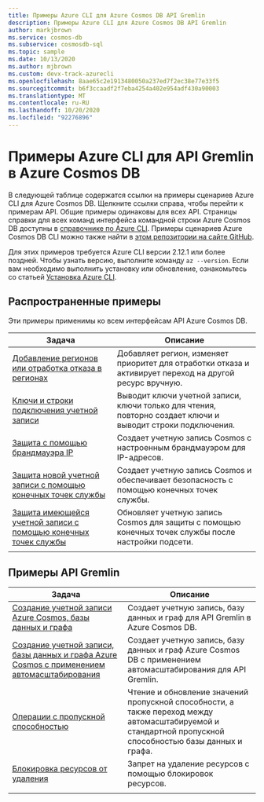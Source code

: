 ```yaml
---
title: Примеры Azure CLI для Azure Cosmos DB API Gremlin
description: Примеры Azure CLI для Azure Cosmos DB API Gremlin
author: markjbrown
ms.service: cosmos-db
ms.subservice: cosmosdb-sql
ms.topic: sample
ms.date: 10/13/2020
ms.author: mjbrown
ms.custom: devx-track-azurecli
ms.openlocfilehash: 8aae65c2e1913480050a237ed7f2ec38e77e33f5
ms.sourcegitcommit: b6f3ccaadf2f7eba4254a402e954adf430a90003
ms.translationtype: MT
ms.contentlocale: ru-RU
ms.lasthandoff: 10/20/2020
ms.locfileid: "92276896"
---
```

# <a name="azure-cli-samples-for-azure-cosmos-db-gremlin-api"></a>Примеры Azure CLI для API Gremlin в Azure Cosmos DB

В следующей таблице содержатся ссылки на примеры сценариев Azure CLI для Azure Cosmos DB. Щелкните ссылки справа, чтобы перейти к примерам API. Общие примеры одинаковы для всех API. Страницы справки для всех команд интерфейса командной строки Azure Cosmos DB доступны в [справочнике по Azure CLI](/cli/azure/cosmosdb). Примеры сценариев Azure Cosmos DB CLI можно также найти в [этом репозитории на сайте GitHub](https://github.com/Azure-Samples/azure-cli-samples/tree/master/cosmosdb).

Для этих примеров требуется Azure CLI версии 2.12.1 или более поздней. Чтобы узнать версию, выполните команду `az --version`. Если вам необходимо выполнить установку или обновление, ознакомьтесь со статьей [Установка Azure CLI](/cli/azure/install-azure-cli).

## <a name="common-samples"></a>Распространенные примеры

Эти примеры применимы ко всем интерфейсам API Azure Cosmos DB.

|Задача | Описание |
|---|---|
| [Добавление регионов или отработка отказа в регионах](scripts/cli/common/regions.md?toc=%2fcli%2fazure%2ftoc.json) | Добавляет регион, изменяет приоритет для отработки отказа и активирует переход на другой ресурс вручную.|
| [Ключи и строки подключения учетной записи](scripts/cli/common/keys.md?toc=%2fcli%2fazure%2ftoc.json) | Выводит ключи учетной записи, ключи только для чтения, повторно создает ключи и выводит строки подключения.|
| [Защита с помощью брандмауэра IP](scripts/cli/common/ipfirewall.md?toc=%2fcli%2fazure%2ftoc.json)| Создает учетную запись Cosmos с настроенным брандмауэром для IP-адресов.|
| [Защита новой учетной записи с помощью конечных точек службы](scripts/cli/common/service-endpoints.md?toc=%2fcli%2fazure%2ftoc.json)| Создает учетную запись Cosmos и обеспечивает безопасность с помощью конечных точек службы.|
| [Защита имеющейся учетной записи с помощью конечных точек службы](scripts/cli/common/service-endpoints-ignore-missing-vnet.md?toc=%2fcli%2fazure%2ftoc.json)| Обновляет учетную запись Cosmos для защиты с помощью конечных точек службы после настройки подсети.|
|||

## <a name="gremlin-api-samples"></a>Примеры API Gremlin

|Задача | Описание |
|---|---|
| [Создание учетной записи Azure Cosmos, базы данных и графа](scripts/cli/gremlin/create.md?toc=%2fcli%2fazure%2ftoc.json)| Создает учетную запись, базу данных и граф для API Gremlin в Azure Cosmos DB. |
| [Создание учетной записи, базы данных и графа Azure Cosmos с применением автомасштабирования](scripts/cli/gremlin/autoscale.md?toc=%2fcli%2fazure%2ftoc.json)| Создает учетную запись, базу данных и граф Azure Cosmos DB с применением автомасштабирования для API Gremlin. |
| [Операции с пропускной способностью](scripts/cli/gremlin/throughput.md?toc=%2fcli%2fazure%2ftoc.json) | Чтение и обновление значений пропускной способности, а также переход между автомасштабируемой и стандартной пропускной способностью базы данных и графа.|
| [Блокировка ресурсов от удаления](scripts/cli/gremlin/lock.md?toc=%2fcli%2fazure%2ftoc.json)| Запрет на удаление ресурсов с помощью блокировок ресурсов.|
|||
